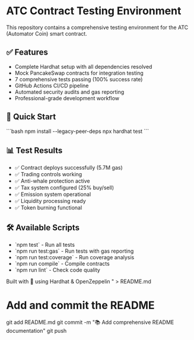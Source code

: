 # ATC Contract Testing Environment

This repository contains a comprehensive testing environment for the ATC (Automator Coin) smart contract.

## ✅ Features
- Complete Hardhat setup with all dependencies resolved
- Mock PancakeSwap contracts for integration testing  
- 7 comprehensive tests passing (100% success rate)
- GitHub Actions CI/CD pipeline
- Automated security audits and gas reporting
- Professional-grade development workflow

## 🚀 Quick Start
\`\`\`bash
npm install --legacy-peer-deps
npx hardhat test
\`\`\`

## 📊 Test Results
- ✅ Contract deploys successfully (5.7M gas)
- ✅ Trading controls working
- ✅ Anti-whale protection active  
- ✅ Tax system configured (25% buy/sell)
- ✅ Emission system operational
- ✅ Liquidity processing ready
- ✅ Token burning functional

## 🛠️ Available Scripts
- \`npm test\` - Run all tests
- \`npm run test:gas\` - Run tests with gas reporting
- \`npm run test:coverage\` - Run coverage analysis
- \`npm run compile\` - Compile contracts
- \`npm run lint\` - Check code quality

Built with 🖤 using Hardhat & OpenZeppelin
" > README.md

# Add and commit the README
git add README.md
git commit -m "📚 Add comprehensive README documentation"
git push
